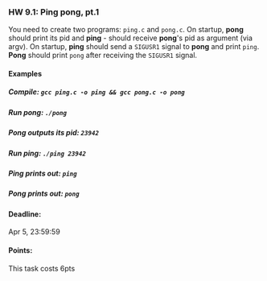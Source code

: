 ### HW 9.1: Ping pong, pt.1

You need to create two programs: `ping.c` and `pong.c`. On startup, **pong** should print its pid and **ping** - should receive **pong**'s pid as argument (via argv).
On startup, **ping** should send a `SIGUSR1` signal to **pong** and print `ping`. **Pong** should print `pong` after receiving the `SIGUSR1` signal.


#### Examples
##### Compile: `gcc ping.c -o ping && gcc pong.c -o pong`
##### Run **pong**: `./pong`
##### **Pong** outputs its pid: `23942`
##### Run **ping**: `./ping 23942`
##### **Ping** prints out: `ping`
##### **Pong** prints out: `pong`

#### Deadline:
Apr 5, 23:59:59

#### Points:
This task costs 6pts
